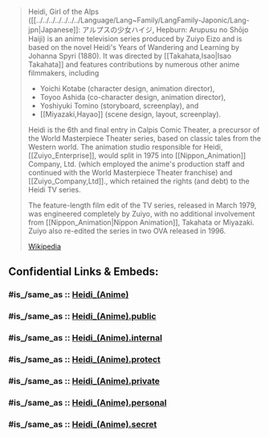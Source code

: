

> Heidi, Girl of the Alps ([[../../../../../../../Language/Lang~Family/LangFamily-Japonic/Lang-jpn|Japanese]]: アルプスの少女ハイジ, Hepburn: Arupusu no Shōjo Haiji) 
> is an anime television series produced by Zuiyo Eizo and is based on the novel 
> Heidi's Years of Wandering and Learning by Johanna Spyri (1880). 
> It was directed by [[Takahata,Isao|Isao Takahata]] and features contributions by numerous other anime filmmakers, 
> including 
> - Yoichi Kotabe (character design, animation director), 
> - Toyoo Ashida (co-character design, animation director), 
> - Yoshiyuki Tomino (storyboard, screenplay), and 
> - [[Miyazaki,Hayao]] (scene design, layout, screenplay).
>
> Heidi is the 6th and final entry in Calpis Comic Theater, 
> a precursor of the World Masterpiece Theater series, based on classic tales from the Western world. 
> The animation studio responsible for Heidi, [[Zuiyo_Enterprise]], would split in 1975 
> into [[Nippon_Animation]] Company, Ltd. (which employed the anime's production staff and continued with the World Masterpiece Theater franchise) 
> and [[Zuiyo_Company,Ltd]]., which retained the rights (and debt) to the Heidi TV series. 
> 
> The feature-length film edit of the TV series, released in March 1979, 
> was engineered completely by Zuiyo, with no additional involvement from [[Nippon_Animation|Nippon Animation]], 
> Takahata or Miyazaki. Zuiyo also re-edited the series in two OVA released in 1996.
>
> [Wikipedia](https://en.wikipedia.org/wiki/Heidi,%20Girl%20of%20the%20Alps)


## Confidential Links & Embeds: 

### #is_/same_as :: [Heidi_(Anime)](/_Standards/Society/Communication/Media/Movie/Movie-Genre/Animation/Anime/Heidi_(Anime).md) 

### #is_/same_as :: [Heidi_(Anime).public](/_public/Society/Communication/Media/Movie/Movie-Genre/Animation/Anime/Heidi_(Anime).public.md) 

### #is_/same_as :: [Heidi_(Anime).internal](/_internal/Society/Communication/Media/Movie/Movie-Genre/Animation/Anime/Heidi_(Anime).internal.md) 

### #is_/same_as :: [Heidi_(Anime).protect](/_protect/Society/Communication/Media/Movie/Movie-Genre/Animation/Anime/Heidi_(Anime).protect.md) 

### #is_/same_as :: [Heidi_(Anime).private](/_private/Society/Communication/Media/Movie/Movie-Genre/Animation/Anime/Heidi_(Anime).private.md) 

### #is_/same_as :: [Heidi_(Anime).personal](/_personal/Society/Communication/Media/Movie/Movie-Genre/Animation/Anime/Heidi_(Anime).personal.md) 

### #is_/same_as :: [Heidi_(Anime).secret](/_secret/Society/Communication/Media/Movie/Movie-Genre/Animation/Anime/Heidi_(Anime).secret.md)

